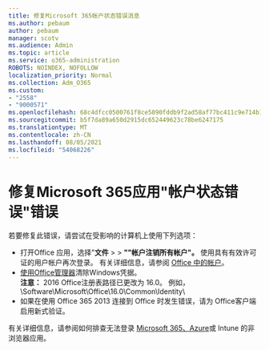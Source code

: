 ```yaml
---
title: 修复Microsoft 365帐户状态错误消息
ms.author: pebaum
author: pebaum
manager: scotv
ms.audience: Admin
ms.topic: article
ms.service: o365-administration
ROBOTS: NOINDEX, NOFOLLOW
localization_priority: Normal
ms.collection: Adm_O365
ms.custom:
- "2558"
- "9000571"
ms.openlocfilehash: 68c4dfcc0500761f8ce5090fddb9f2ad58af77bc411c9e714b14c383fef177de
ms.sourcegitcommit: b5f7da89a650d2915dc652449623c78be6247175
ms.translationtype: MT
ms.contentlocale: zh-CN
ms.lasthandoff: 08/05/2021
ms.locfileid: "54068226"
---
```

# <a name="fixing-the-microsoft-365-apps-your-account-is-in-a-bad-state-error"></a>修复Microsoft 365应用"帐户状态错误"错误

若要修复此错误，请尝试在受影响的计算机上使用下列选项：

- 打开Office 应用，选择"**文件**  >    >  **""帐户注销所有帐户"。** 使用具有有效许可证的用户帐户再次登录。 有关详细信息，请参阅 [Office 中的帐户](https://support.office.com/article/accounts-in-office-628ea040-f265-49de-b986-be09c3ebf8a9)。
- [使用Office管理器](https://docs.microsoft.com/office/troubleshoot/error-messages/another-account-already-signed-in#step-3-clear-cached-credentials-on-the-computer)清除Windows凭据。<br>
  **注意：** 2016 Office注册表路径已更改为 16.0。 例如，\Software\Microsoft\Office\16.0\Common\Identity\
- 如果在使用 Office 365 2013 连接到 Office 时发生错误，请为 Office[](https://docs.microsoft.com/microsoft-365/admin/security-and-compliance/enable-modern-authentication)客户端启用新式验证。

有关详细信息，请参阅如何排查无法登录 [Microsoft 365、Azure](https://support.office.com/article/how-to-troubleshoot-non-browser-apps-that-can-t-sign-in-to-office-365-azure-or-intune-3ba1b268-66f6-462c-b0e5-070f5c2603c1)或 Intune 的非浏览器应用。

